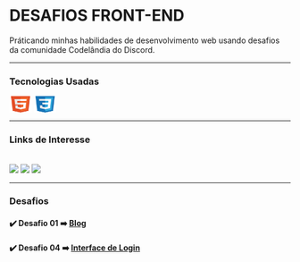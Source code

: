 # DESAFIOS FRONT-END

Práticando minhas habilidades de desenvolvimento web usando desafios da comunidade Codelândia do Discord. 
<hr/>

### Tecnologias Usadas
<div style="display: inline_block">
    <img align="center" alt="Romeu-HTML" height="30" width="40" src="https://raw.githubusercontent.com/devicons/devicon/master/icons/html5/html5-original.svg" />
    <img align="center" alt="Romeu-CSS" height="30" width="40" src="https://raw.githubusercontent.com/devicons/devicon/master/icons/css3/css3-original.svg" />
</div>
<hr/>

### Links de Interesse 
<br />
<a href="https://discord.com/invite/QevDJqCzaY" target="_blank"><img src="https://img.shields.io/badge/-Discord-6610F2?style=for-the-badge&logo=discord&logoColor=white" target="_blank"></a>
<a href="https://www.instagram.com/iuricode/" target="_blank"><img src="https://img.shields.io/badge/-Instagram-%23E4405F?style=for-the-badge&logo=instagram&logoColor=white" target="_blank"></a>
<a href="https://github.com/iuricode" target="_blank"><img src="https://img.shields.io/badge/-Github-%5865f2?style=for-the-badge&logo=github&logoColor=white" target="_blank"></a>
<hr/>

### Desafios

#### :heavy_check_mark: Desafio 01 :arrow_right: [Blog](https://github.com/rnevesphp/01-desafio-Blog)
#### :heavy_check_mark: Desafio 04 :arrow_right: [Interface de Login]()
